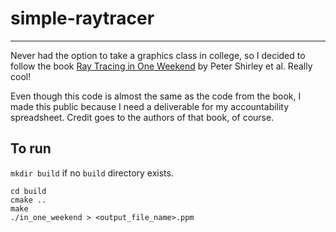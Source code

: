 # simple-raytracer
-------------
Never had the option to take a graphics class in college, so I decided to follow the book [Ray Tracing in One Weekend](https://raytracing.github.io/books/RayTracingInOneWeekend.html) by Peter Shirley et al. Really cool!

Even though this code is almost the same as the code from the book, I made this public because I need a deliverable for my accountability spreadsheet. Credit goes to the authors of that book, of course.

## To run
`mkdir build` if no `build` directory exists.
```
cd build
cmake ..
make
./in_one_weekend > <output_file_name>.ppm
```
